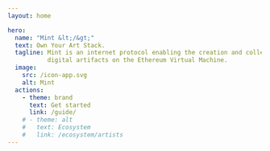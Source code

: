 ```yaml
---
layout: home

hero:
  name: "Mint &lt;/&gt;"
  text: Own Your Art Stack.
  tagline: Mint is an internet protocol enabling the creation and collection of
           digital artifacts on the Ethereum Virtual Machine.
  image:
    src: /icon-app.svg
    alt: Mint
  actions:
    - theme: brand
      text: Get started
      link: /guide/
    # - theme: alt
    #   text: Ecosystem
    #   link: /ecosystem/artists
---
```



